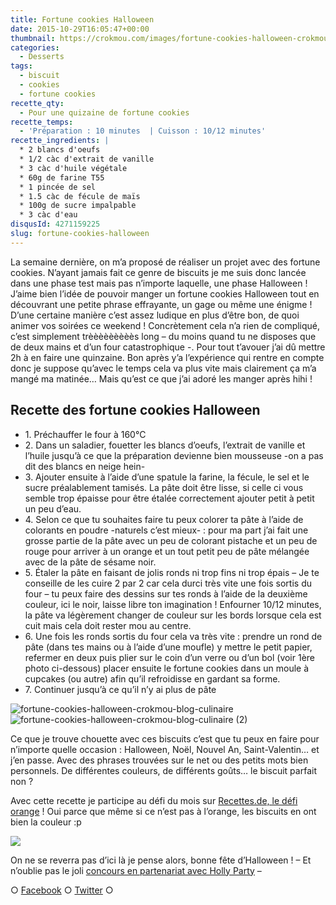 ```yaml
---
title: Fortune cookies Halloween
date: 2015-10-29T16:05:47+00:00
thumbnail: https://crokmou.com/images/fortune-cookies-halloween-crokmou-blog-culinaire-1.jpg
categories:
  - Desserts
tags:
  - biscuit
  - cookies
  - fortune cookies
recette_qty:
  - Pour une quizaine de fortune cookies
recette_temps:
  - 'Préparation : 10 minutes  | Cuisson : 10/12 minutes'
recette_ingredients: |
  * 2 blancs d'oeufs
  * 1/2 càc d'extrait de vanille
  * 3 càc d'huile végétale
  * 60g de farine T55
  * 1 pincée de sel
  * 1.5 càc de fécule de maïs
  * 100g de sucre impalpable
  * 3 càc d'eau
disqusId: 4271159225
slug: fortune-cookies-halloween
---
```


La semaine dernière, on m’a proposé de réaliser un projet avec des fortune cookies. N’ayant jamais fait ce genre de biscuits je me suis donc lancée dans une phase test mais pas n’importe laquelle, une phase Halloween ! J’aime bien l’idée de pouvoir manger un fortune cookies Halloween tout en découvrant une petite phrase effrayante, un gage ou même une énigme ! D’une certaine manière c’est assez ludique en plus d’être bon, de quoi animer vos soirées ce weekend ! Concrètement cela n’a rien de compliqué, c’est simplement trèèèèèèèèès long – du moins quand tu ne disposes que de deux mains et d’un four catastrophique -. Pour tout t’avouer j’ai dû mettre 2h à en faire une quinzaine. Bon après y’a l’expérience qui rentre en compte donc je suppose qu’avec le temps cela va plus vite mais clairement ça m’a mangé ma matinée… Mais qu’est ce que j’ai adoré les manger après hihi !  

## Recette des fortune cookies Halloween

* 1\. Préchauffer le four à 160°C
* 2\. Dans un saladier, fouetter les blancs d’oeufs, l’extrait de vanille et l’huile jusqu’à ce que la préparation devienne bien mousseuse -on a pas dit des blancs en neige hein-
* 3\. Ajouter ensuite à l’aide d’une spatule la farine, la fécule, le sel et le sucre préalablement tamisés. La pâte doit être lisse, si celle ci vous semble trop épaisse pour être étalée correctement ajouter petit à petit un peu d’eau.
* 4\. Selon ce que tu souhaites faire tu peux colorer ta pâte à l’aide de colorants en poudre -naturels c’est mieux- : pour ma part j’ai fait une grosse partie de la pâte avec un peu de colorant pistache et un peu de rouge pour arriver à un orange et un tout petit peu de pâte mélangée avec de la pâte de sésame noir.
* 5\. Étaler la pâte en faisant de jolis ronds ni trop fins ni trop épais – Je te conseille de les cuire 2 par 2 car cela durci très vite une fois sortis du four – tu peux faire des dessins sur tes ronds à l’aide de la deuxième couleur, ici le noir, laisse libre ton imagination ! Enfourner 10/12 minutes, la pâte va légèrement changer de couleur sur les bords lorsque cela est cuit mais cela doit rester mou au centre.
* 6\. Une fois les ronds sortis du four cela va très vite : prendre un rond de pâte (dans tes mains ou à l’aide d’une moufle) y mettre le petit papier, refermer en deux puis plier sur le coin d’un verre ou d’un bol (voir 1ère photo ci-dessous) placer ensuite le fortune cookies dans un moule à cupcakes (ou autre) afin qu’il refroidisse en gardant sa forme.
* 7\. Continuer jusqu’à ce qu’il n’y ai plus de pâte

![fortune-cookies-halloween-crokmou-blog-culinaire](https://crokmou.com/images/fortune-cookies-halloween-crokmou-blog-culinaire_mkw2rl.jpg) ![fortune-cookies-halloween-crokmou-blog-culinaire (2)](https://crokmou.com/images/fortune-cookies-halloween-crokmou-blog-culinaire-2_hj8h6p.jpg)

Ce que je trouve chouette avec ces biscuits c’est que tu peux en faire pour n’importe quelle occasion : Halloween, Noël, Nouvel An, Saint-Valentin… et j’en passe. Avec des phrases trouvées sur le net ou des petits mots bien personnels. De différentes couleurs, de différents goûts… le biscuit parfait non ?

Avec cette recette je participe au défi du mois sur [Recettes.de, le défi orange](http://recettes.de/defi-orange) ! Oui parce que même si ce n’est pas à l’orange, les biscuits en ont bien la couleur :p

![](http://recettes.de/images/misc/defi-citrouille.400x300.png)

On ne se reverra pas d’ici là je pense alors, bonne fête d’Halloween ! – Et n’oublie pas le joli [concours en partenariat avec Holly Party](http://www.crokmou.com/2015/10/popcorn-halloween-avec-holly-party) –

○ [Facebook](https://www.facebook.com/crokmou.blog) ○ [Twitter](https://twitter.com/Crokmou) ○